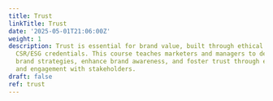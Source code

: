 ```yaml
---
title: Trust
linkTitle: Trust
date: '2025-05-01T21:06:00Z'
weight: 1
description: Trust is essential for brand value, built through ethical practices and
  CSR/ESG credentials. This course teaches marketers and managers to develop sustainable
  brand strategies, enhance brand awareness, and foster trust through effective communication
  and engagement with stakeholders.
draft: false
ref: trust
---
```


